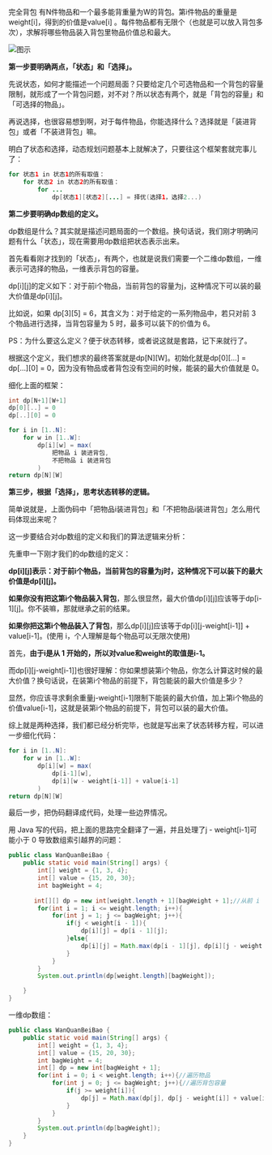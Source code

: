 

完全背包
有N件物品和一个最多能背重量为W的背包。第i件物品的重量是weight[i]，得到的价值是value[i] 。每件物品都有无限个（也就是可以放入背包多次），求解将哪些物品装入背包里物品价值总和最大。

![图示](https://img-blog.csdnimg.cn/20210129181522191.png?x-oss-process=image/watermark,type_ZmFuZ3poZW5naGVpdGk,shadow_10,text_aHR0cHM6Ly9ibG9nLmNzZG4ubmV0L3dlaXhpbl80NjQ5NzUwMw==,size_16,color_FFFFFF,t_70)

**第一步要明确两点，「状态」和「选择」。**

先说状态，如何才能描述一个问题局面？只要给定几个可选物品和一个背包的容量限制，就形成了一个背包问题，对不对？所以状态有两个，就是「背包的容量」和「可选择的物品」。

再说选择，也很容易想到啊，对于每件物品，你能选择什么？选择就是「装进背包」或者「不装进背包」嘛。

明白了状态和选择，动态规划问题基本上就解决了，只要往这个框架套就完事儿了：

```java
for 状态1 in 状态1的所有取值：
    for 状态2 in 状态2的所有取值：
        for ...
            dp[状态1][状态2][...] = 择优(选择1，选择2...)
```

**第二步要明确dp数组的定义。**

dp数组是什么？其实就是描述问题局面的一个数组。换句话说，我们刚才明确问题有什么「状态」，现在需要用dp数组把状态表示出来。

首先看看刚才找到的「状态」，有两个，也就是说我们需要一个二维dp数组，一维表示可选择的物品，一维表示背包的容量。

dp[i][j]的定义如下：对于前i个物品，当前背包的容量为j，这种情况下可以装的最大价值是dp[i][j]。

比如说，如果 dp[3][5] = 6，其含义为：对于给定的一系列物品中，若只对前 3 个物品进行选择，当背包容量为 5 时，最多可以装下的价值为 6。

PS：为什么要这么定义？便于状态转移，或者说这就是套路，记下来就行了。

根据这个定义，我们想求的最终答案就是dp[N][W]。初始化就是dp[0][…] = dp[…][0] = 0，因为没有物品或者背包没有空间的时候，能装的最大价值就是 0。

细化上面的框架：

```java
int dp[N+1][W+1]
dp[0][..] = 0
dp[..][0] = 0

for i in [1..N]:
    for w in [1..W]:
        dp[i][w] = max(
            把物品 i 装进背包,
            不把物品 i 装进背包
        )
return dp[N][W]
```

**第三步，根据「选择」，思考状态转移的逻辑。**

简单说就是，上面伪码中「把物品i装进背包」和「不把物品i装进背包」怎么用代码体现出来呢？

这一步要结合对dp数组的定义和我们的算法逻辑来分析：

先重申一下刚才我们的dp数组的定义：

**dp[i][j]表示：对于前i个物品，当前背包的容量为j时，这种情况下可以装下的最大价值是dp[i][j]。**

**如果你没有把这第i个物品装入背包**，那么很显然，最大价值dp[i][j]应该等于dp[i-1][j]。你不装嘛，那就继承之前的结果。

**如果你把这第i个物品装入了背包**，那么dp[i][j]应该等于dp[i][j-weight[i-1]] + value[i-1]。(使用 i，个人理解是每个物品可以无限次使用)

首先，**由于i是从 1 开始的，所以对value和weight的取值是i-1。**

而dp[i][j-weight[i-1]]也很好理解：你如果想装第i个物品，你怎么计算这时候的最大价值？换句话说，在装第i个物品的前提下，背包能装的最大价值是多少？

显然，你应该寻求剩余重量j-weight[i-1]限制下能装的最大价值，加上第i个物品的价值value[i-1]，这就是装第i个物品的前提下，背包可以装的最大价值。

综上就是两种选择，我们都已经分析完毕，也就是写出来了状态转移方程，可以进一步细化代码：

```java
for i in [1..N]:
    for w in [1..W]:
        dp[i][w] = max(
            dp[i-1][w],
            dp[i][w - weight[i-1]] + value[i-1]
        )
return dp[N][W]
```

最后一步，把伪码翻译成代码，处理一些边界情况。

用 Java 写的代码，把上面的思路完全翻译了一遍，并且处理了j - weight[i-1]可能小于 0 导致数组索引越界的问题：
```java
public class WanQuanBeiBao {
    public static void main(String[] args) {
        int[] weight = {1, 3, 4};
        int[] value = {15, 20, 30};
        int bagWeight = 4;
        
       int[][] dp = new int[weight.length + 1][bagWeight + 1];//从前 i 个物品里任意取，放入背包容量为 j 的背包中，可以得到的最大价值是 dp[i][j]
        for(int i = 1; i <= weight.length; i++){
            for(int j = 1; j <= bagWeight; j++){
                if(j < weight[i - 1]){
                    dp[i][j] = dp[i - 1][j];
                }else{
                    dp[i][j] = Math.max(dp[i - 1][j], dp[i][j - weight[i - 1]] + value[i - 1]);
                }
            }
        }
        System.out.println(dp[weight.length][bagWeight]);

    }
}
```
一维dp数组：
```java
public class WanQuanBeiBao {
    public static void main(String[] args) {
        int[] weight = {1, 3, 4};
        int[] value = {15, 20, 30};
        int bagWeight = 4;
        int[] dp = new int[bagWeight + 1];
        for(int i = 0; i < weight.length; i++){//遍历物品
            for(int j = 0; j <= bagWeight; j++){//遍历背包容量
                if(j >= weight[i]){
                    dp[j] = Math.max(dp[j], dp[j - weight[i]] + value[i]);
                }
            }
        }
        System.out.println(dp[bagWeight]);
    }
}
```